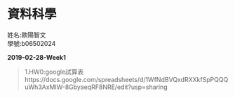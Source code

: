 ﻿# 資料科學
姓名:歐陽智文  
學號:b06502024

**2019-02-28-Week1**
>1.HW0:google試算表https://docs.google.com/spreadsheets/d/1WfNdBVQxdRXXkfSpPQQQuWh3AxMlW-8GbyaeqRF8NRE/edit?usp=sharing  




